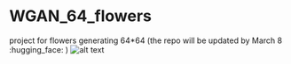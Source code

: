 # WGAN_64_flowers
project for flowers generating 64*64 (the repo will be updated by March 8 :hugging_face: )
![alt text](https://github.com/[username]/[reponame]/blob/[branch]/image.jpg?raw=true)
